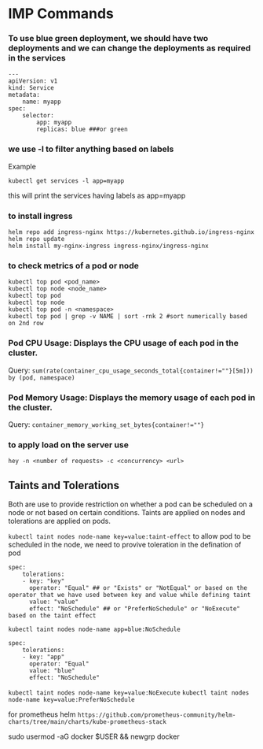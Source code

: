 # IMP Commands

### To use blue green deployment, we should have two deployments and we can change the deployments as required in the services

```
---
apiVersion: v1
kind: Service
metadata:
    name: myapp
spec:
    selector:
        app: myapp
        replicas: blue ###or green
```

### we use -l to filter anything based on labels

Example

`kubectl get services -l app=myapp`

this will print the services having labels as app=myapp

### to install ingress

```
helm repo add ingress-nginx https://kubernetes.github.io/ingress-nginx
helm repo update
helm install my-nginx-ingress ingress-nginx/ingress-nginx
```
### to check metrics of a pod or node

```
kubectl top pod <pod_name>
kubectl top node <node_name>
kubectl top pod
kubectl top node
kubectl top pod -n <namespace>
kubectl top pod | grep -v NAME | sort -rnk 2 #sort numerically based on 2nd row
```
### Pod CPU Usage: Displays the CPU usage of each pod in the cluster.
Query: `sum(rate(container_cpu_usage_seconds_total{container!=""}[5m])) by (pod, namespace)`

### Pod Memory Usage: Displays the memory usage of each pod in the cluster.
Query: `container_memory_working_set_bytes{container!=""}`

### to apply load on the server use
`hey -n <number of requests> -c <concurrency> <url>`

## Taints and Tolerations

Both are use to provide restriction on whether a pod can be scheduled on a node or not based on certain conditions.
Taints are applied on nodes and tolerations are applied on pods.

`kubectl taint nodes node-name key=value:taint-effect`
to allow pod to be scheduled in the node, we need to provive toleration in the defination of pod
```
spec:
    tolerations:
    - key: "key"
      operator: "Equal" ## or "Exists" or "NotEqual" or based on the operator that we have used between key and value while defining taint
      value: "value"
      effect: "NoSchedule" ## or "PreferNoSchedule" or "NoExecute" based on the taint effect
```

`kubectl taint nodes node-name app=blue:NoSchedule`
```
spec:
    tolerations:
    - key: "app"
      operator: "Equal" 
      value: "blue"
      effect: "NoSchedule" 
```


`kubectl taint nodes node-name key=value:NoExecute`
`kubectl taint nodes node-name key=value:PreferNoSchedule`

for prometheus helm
`https://github.com/prometheus-community/helm-charts/tree/main/charts/kube-prometheus-stack`

sudo usermod -aG docker $USER && newgrp docker
